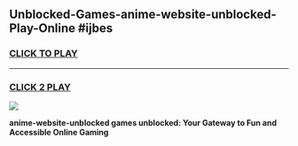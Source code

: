 
## Unblocked-Games-anime-website-unblocked-Play-Online #ijbes
<h3>
<a href="https://news.freeplayer.one?title=anime-website-unblocked&ref=3">CLICK TO PLAY</a></h3>
<hr>

<h3>
<a href="https://news.freeplayer.one?title=anime-website-unblocked&ref=3">CLICK 2 PLAY</a>
  
</h3>

<a href="https://news.freeplayer.one?title=anime-website-unblocked&ref=3"><img src="https://clearcache.store/games.png"></a>


**anime-website-unblocked games unblocked: Your Gateway to Fun and Accessible Online Gaming**
